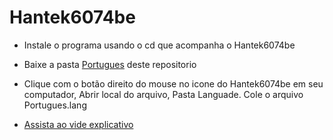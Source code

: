 # Hantek6074be

- Instale o programa usando o cd que acompanha o Hantek6074be 
- Baixe a pasta [Portugues](Portugues.lang) deste repositorio
- Clique com o botão direito do mouse no icone do Hantek6074be em seu computador, Abrir local do arquivo, Pasta Languade. Cole o arquivo Portugues.lang

- [Assista ao vide explicativo](https://www.youtube.com/watch?v=RFJWWY3rWhY)

